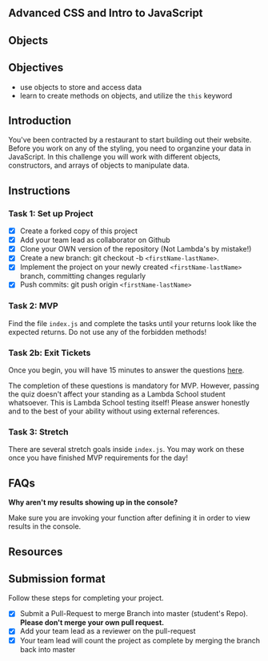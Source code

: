 ## Advanced CSS and Intro to JavaScript

## Objects

## Objectives

- use objects to store and access data
- learn to create methods on objects, and utilize the `this` keyword

## Introduction

You've been contracted by a restaurant to start building out their website. Before you work on any of the styling, you need to organzine your data in JavaScript. In this challenge you will work with different objects, constructors, and arrays of objects to manipulate data. 

## Instructions

### Task 1: Set up Project

- [x] Create a forked copy of this project
- [x] Add your team lead as collaborator on Github
- [x] Clone your OWN version of the repository (Not Lambda's by mistake!)
- [x] Create a new branch: git checkout -b `<firstName-lastName>`.
- [x] Implement the project on your newly created `<firstName-lastName>` branch, committing changes regularly
- [x] Push commits: git push origin `<firstName-lastName>`

### Task 2: MVP

Find the file `index.js` and complete the tasks until your returns look like the expected returns. Do not use any of the forbidden methods!

### Task 2b: Exit Tickets

Once you begin, you will have 15 minutes to answer the questions [here](https://app.codesignal.com/public-test/8fQpHe8YNqWDDdcw9/PS9Tnd4MRQre5h).

The completion of these questions is mandatory for MVP. However, passing the quiz doesn't affect your standing as a Lambda School student whatsoever. This is Lambda School testing itself! Please answer honestly and to the best of your ability without using external references.

### Task 3: Stretch

There are several stretch goals inside `index.js`. You may work on these once you have finished MVP requirements for the day!

## FAQs

**Why aren't my results showing up in the console?**

Make sure you are invoking your function after defining it in order to view results in the console.

## Resources



## Submission format

Follow these steps for completing your project.

- [x] Submit a Pull-Request to merge <firstName-lastName> Branch into master (student's  Repo). **Please don't merge your own pull request.**
- [x] Add your team lead as a reviewer on the pull-request
- [x] Your team lead will count the project as complete by merging the branch back into master
